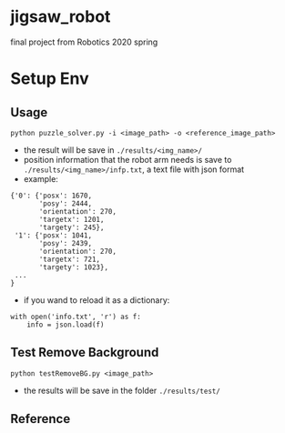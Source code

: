 # jigsaw_robot
final project from Robotics 2020 spring

# Setup Env


## Usage
```
python puzzle_solver.py -i <image_path> -o <reference_image_path>
```
- the result will be save in ```./results/<img_name>/```
- position information that the robot arm needs is save to ```./results/<img_name>/infp.txt```, a text file with json format
- example:
```
{'0': {'posx': 1670, 
       'posy': 2444, 
       'orientation': 270, 
       'targetx': 1201, 
       'targety': 245}, 
 '1': {'posx': 1041, 
       'posy': 2439, 
       'orientation': 270, 
       'targetx': 721, 
       'targety': 1023}, 
 ...
}
```
- if you wand to reload it as a dictionary: 
```
with open('info.txt', 'r') as f:
    info = json.load(f)
```

## Test Remove Background
```
python testRemoveBG.py <image_path>
```
- the results will be save in the folder ```./results/test/```

## Reference
